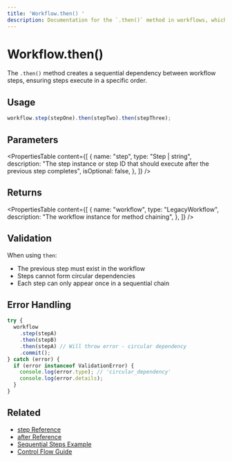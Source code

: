 ```yaml
---
title: 'Workflow.then() '
description: Documentation for the `.then()` method in workflows, which creates sequential dependencies between steps.
---
```


# Workflow.then()

The `.then()` method creates a sequential dependency between workflow steps, ensuring steps execute in a specific order.

## Usage

```typescript
workflow.step(stepOne).then(stepTwo).then(stepThree);
```

## Parameters

<PropertiesTable
content={[
{
name: "step",
type: "Step | string",
description:
"The step instance or step ID that should execute after the previous step completes",
isOptional: false,
},
]}
/>

## Returns

<PropertiesTable
content={[
{
name: "workflow",
type: "LegacyWorkflow",
description: "The workflow instance for method chaining",
},
]}
/>

## Validation

When using `then`:

- The previous step must exist in the workflow
- Steps cannot form circular dependencies
- Each step can only appear once in a sequential chain

## Error Handling

```typescript
try {
  workflow
    .step(stepA)
    .then(stepB)
    .then(stepA) // Will throw error - circular dependency
    .commit();
} catch (error) {
  if (error instanceof ValidationError) {
    console.log(error.type); // 'circular_dependency'
    console.log(error.details);
  }
}
```

## Related

- [step Reference](./step-class)
- [after Reference](./after)
- [Sequential Steps Example](../../examples/workflows_legacy/sequential-steps)
- [Control Flow Guide](../../docs/workflows-legacy/control-flow)
